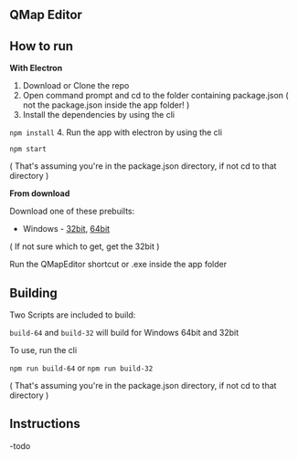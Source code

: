 ## QMap Editor

## How to run
**With Electron**

1. Download or Clone the repo
2. Open command prompt and cd to the folder containing package.json ( not the package.json inside the app folder! )
3. Install the dependencies by using the cli

 `npm install`
4. Run the app with electron by using the cli

 `npm start`

 ( That's assuming you're in the package.json directory, if not cd to that directory )
 

**From download**

Download one of these prebuilts:

* Windows - [32bit](http://bit.ly/2j6ZfYn),
[64bit](http://bit.ly/2kv3nO4)

( If not sure which to get, get the 32bit )

Run the QMapEditor shortcut or .exe inside the app folder

## Building
Two Scripts are included to build:

`build-64` and `build-32` will build for Windows 64bit and 32bit

To use, run the cli

`npm run build-64` or `npm run build-32`

( That's assuming you're in the package.json directory, if not cd to that directory )


## Instructions
-todo
